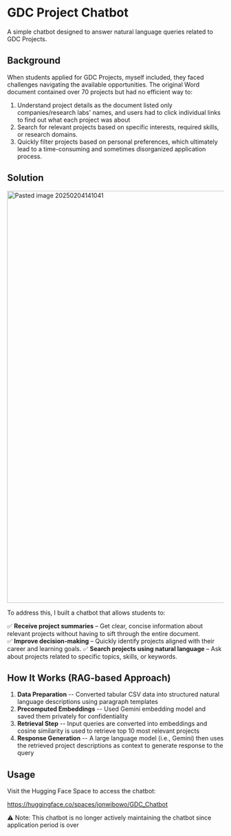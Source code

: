 # GDC Project Chatbot

A simple chatbot designed to answer natural language queries related to GDC Projects.

## Background

When students applied for GDC Projects, myself included, they faced challenges navigating the available opportunities. The original Word document contained over 70 projects but had no efficient way to:

1. Understand project details as the document listed only companies/research labs' names, and users had to click individual links to find out what each project was about
2. Search for relevant projects based on specific interests, required skills, or research domains.
3. Quickly filter projects based on personal preferences, which ultimately lead to a time-consuming and sometimes disorganized application process.
## Solution

<img width="959" alt="Pasted image 20250204141041" src="https://github.com/user-attachments/assets/210ff086-87fa-4d2e-8c14-ee0cc5e86e88" />

To address this, I built a chatbot that allows students to:

✅ **Receive project summaries** – Get clear, concise information about relevant projects without having to sift through the entire document.  
✅ **Improve decision-making** – Quickly identify projects aligned with their career and learning goals.
✅ **Search projects using natural language** – Ask about projects related to specific topics, skills, or keywords.  
## How It Works (RAG-based Approach)

1. **Data Preparation** -- Converted tabular CSV data into structured natural language descriptions using paragraph templates 
2. **Precomputed Embeddings** -- Used Gemini embedding model and saved them privately for confidentiality
3. **Retrieval Step** -- Input queries are converted into embeddings and cosine similarity is used to retrieve top 10 most relevant projects 
4. **Response Generation** -- A large language model (i.e., Gemini) then uses the retrieved project descriptions as context to generate response to the query
## Usage

Visit the Hugging Face Space to access the chatbot:

https://huggingface.co/spaces/jonwibowo/GDC_Chatbot

⚠ Note: This chatbot is no longer actively maintaining the chatbot since application period is over
